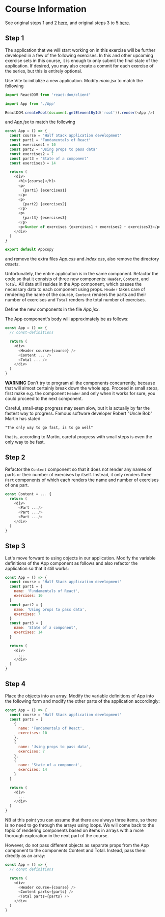 # Course Information

See original steps 1 and 2 [here](https://fullstackopen.com/en/part1/introduction_to_react#exercises-1-1-1-2), and original steps 3 to 5 [here](https://fullstackopen.com/en/part1/java_script#exercises-1-3-1-5).

## Step 1

The application that we will start working on in this exercise will be further developed in a few of the following exercises. In this and other upcoming exercise sets in this course, it is enough to only submit the final state of the application. If desired, you may also create a commit for each exercise of the series, but this is entirely optional.

Use Vite to initialize a new application. Modify _main.jsx_ to match the following

```js
import ReactDOM from 'react-dom/client'

import App from './App'

ReactDOM.createRoot(document.getElementById('root')).render(<App />)
```
and _App.jsx_ to match the following
```js
const App = () => {
  const course = 'Half Stack application development'
  const part1 = 'Fundamentals of React'
  const exercises1 = 10
  const part2 = 'Using props to pass data'
  const exercises2 = 7
  const part3 = 'State of a component'
  const exercises3 = 14

  return (
    <div>
      <h1>{course}</h1>
      <p>
        {part1} {exercises1}
      </p>
      <p>
        {part2} {exercises2}
      </p>
      <p>
        {part3} {exercises3}
      </p>
      <p>Number of exercises {exercises1 + exercises2 + exercises3}</p>
    </div>
  )
}

export default Appcopy
```
and remove the extra files _App.css_ and _index.css_, also remove the directory _assets_.

Unfortunately, the entire application is in the same component. Refactor the code so that it consists of three new components: ``Header``, ``Content``, and ``Total``. All data still resides in the App component, which passes the necessary data to each component using props. ``Header`` takes care of rendering the name of the course, ``Content`` renders the parts and their number of exercises and ``Total`` renders the total number of exercises.

Define the new components in the file _App.jsx_.

The App component's body will approximately be as follows:

```js
const App = () => {
  // const-definitions

  return (
    <div>
      <Header course={course} />
      <Content ... />
      <Total ... />
    </div>
  )
}
```
__WARNING__ Don't try to program all the components concurrently, because that will almost certainly break down the whole app. Proceed in small steps, first make e.g. the component ``Header`` and only when it works for sure, you could proceed to the next component.

Careful, small-step progress may seem slow, but it is actually by far the fastest way to progress. Famous software developer Robert "Uncle Bob" Martin has stated

    "The only way to go fast, is to go well"

that is, according to Martin, careful progress with small steps is even the only way to be fast.

## Step 2
Refactor the ``Content`` component so that it does not render any names of parts or their number of exercises by itself. Instead, it only renders three ``Part`` components of which each renders the name and number of exercises of one part.

```js
const Content = ... {
  return (
    <div>
      <Part .../>
      <Part .../>
      <Part .../>
    </div>
  )
}
```

## Step 3
Let's move forward to using objects in our application. Modify the variable definitions of the App component as follows and also refactor the application so that it still works:
```js
const App = () => {
  const course = 'Half Stack application development'
  const part1 = {
    name: 'Fundamentals of React',
    exercises: 10
  }
  const part2 = {
    name: 'Using props to pass data',
    exercises: 7
  }
  const part3 = {
    name: 'State of a component',
    exercises: 14
  }

  return (
    <div>
      ...
    </div>
  )
}
```

## Step 4
Place the objects into an array. Modify the variable definitions of App into the following form and modify the other parts of the application accordingly:
```js
const App = () => {
  const course = 'Half Stack application development'
  const parts = [
    {
      name: 'Fundamentals of React',
      exercises: 10
    },
    {
      name: 'Using props to pass data',
      exercises: 7
    },
    {
      name: 'State of a component',
      exercises: 14
    }
  ]

  return (
    <div>
      ...
    </div>
  )
}
```
NB at this point you can assume that there are always three items, so there is no need to go through the arrays using loops. We will come back to the topic of rendering components based on items in arrays with a more thorough exploration in the next part of the course.

However, do not pass different objects as separate props from the App component to the components Content and Total. Instead, pass them directly as an array:
```js
const App = () => {
  // const definitions

  return (
    <div>
      <Header course={course} />
      <Content parts={parts} />
      <Total parts={parts} />
    </div>
  )
}
```